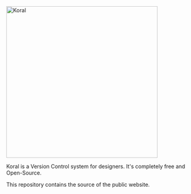 <img src="http://gabrielecirulli.github.io/koral/images/logo.svg" width="400" align="center" alt="Koral"/>

Koral is a Version Control system for designers. It's completely free and Open-Source.

This repository contains the source of the public website.


